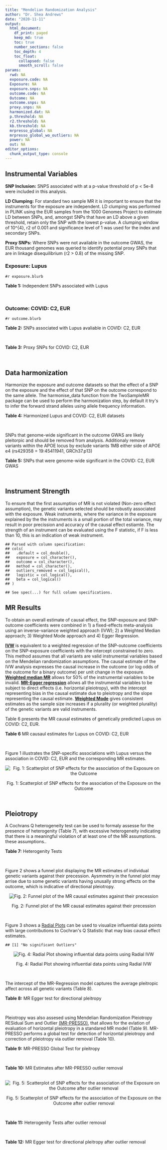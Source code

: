 ```yaml
---
title: "Mendelian Randomization Analysis"
author: "Dr. Shea Andrews"
date: "2020-11-11"
output:
  html_document:
    df_print: paged
    keep_md: true
    toc: true
    number_sections: false
    toc_depth: 4
    toc_float:
      collapsed: false
      smooth_scroll: false
params:
  rwd: NA
  exposure.code: NA
  Exposure: NA
  exposure.snps: NA
  outcome.code: NA
  Outcome: NA
  outcome.snps: NA
  proxy.snps: NA
  harmonized.dat: NA
  p.threshold: NA
  r2.threshold: NA
  kb.threshold: NA
  mrpresso_global: NA
  mrpresso_global_wo_outliers: NA
  power: NA
  out: NA
editor_options:
  chunk_output_type: console
---
```







## Instrumental Variables
**SNP Inclusion:** SNPS associated with at a p-value threshold of p < 5e-8 were included in this analysis.
<br>

**LD Clumping:** For standard two sample MR it is important to ensure that the instruments for the exposure are independent. LD clumping was performed in PLINK using the EUR samples from the 1000 Genomes Project to estimate LD between SNPs, and, amongst SNPs that have an LD above a given threshold, retain only the SNP with the lowest p-value. A clumping window of 10^{4}, r2 of 0.001 and significance level of 1 was used for the index and secondary SNPs.
<br>

**Proxy SNPs:** Where SNPs were not available in the outcome GWAS, the EUR thousand genomes was queried to identify potential proxy SNPs that are in linkage disequilibrium (r2 > 0.8) of the missing SNP.
<br>

### Exposure: Lupus
`#r exposure.blurb`
<br>

**Table 1:** Independent SNPs associated with Lupus
<div data-pagedtable="false">
  <script data-pagedtable-source type="application/json">
{"columns":[{"label":["SNP"],"name":[1],"type":["chr"],"align":["left"]},{"label":["CHROM"],"name":[2],"type":["dbl"],"align":["right"]},{"label":["POS"],"name":[3],"type":["dbl"],"align":["right"]},{"label":["REF"],"name":[4],"type":["chr"],"align":["left"]},{"label":["ALT"],"name":[5],"type":["chr"],"align":["left"]},{"label":["AF"],"name":[6],"type":["dbl"],"align":["right"]},{"label":["BETA"],"name":[7],"type":["dbl"],"align":["right"]},{"label":["SE"],"name":[8],"type":["dbl"],"align":["right"]},{"label":["Z"],"name":[9],"type":["dbl"],"align":["right"]},{"label":["P"],"name":[10],"type":["dbl"],"align":["right"]},{"label":["N"],"name":[11],"type":["dbl"],"align":["right"]},{"label":["TRAIT"],"name":[12],"type":["chr"],"align":["left"]}],"data":[{"1":"rs4661543","2":"1","3":"15229101","4":"T","5":"G","6":"0.89366400","7":"0.2744370","8":"0.04237546","9":"6.476320","10":"9.39891e-11","11":"23210","12":"Lupus"},{"1":"rs6679677","2":"1","3":"114303808","4":"C","5":"A","6":"0.13198000","7":"0.3364722","8":"0.04648538","9":"7.238238","10":"4.54552e-13","11":"23210","12":"Lupus"},{"1":"rs6671847","2":"1","3":"161478810","4":"G","5":"A","6":"0.43811600","7":"0.1988509","8":"0.02896508","9":"6.865193","10":"6.64016e-12","11":"23210","12":"Lupus"},{"1":"rs10912578","2":"1","3":"173251856","4":"A","5":"G","6":"0.69282600","7":"-0.2468600","8":"0.03099180","9":"-7.965340","10":"1.64776e-15","11":"23210","12":"Lupus"},{"1":"rs4916215","2":"1","3":"173314540","4":"C","5":"T","6":"0.77431100","7":"0.2231440","8":"0.03396932","9":"6.568970","10":"5.06636e-11","11":"23210","12":"Lupus"},{"1":"rs17849501","2":"1","3":"183542323","4":"C","5":"T","6":"0.04266520","7":"0.8109302","8":"0.04986423","9":"16.262763","10":"1.81370e-59","11":"23210","12":"Lupus"},{"1":"rs12094036","2":"1","3":"183558174","4":"T","5":"C","6":"0.06648550","7":"-0.3285041","8":"0.05785948","9":"-5.677618","10":"1.36583e-08","11":"23210","12":"Lupus"},{"1":"rs34703115","2":"2","3":"40282854","4":"T","5":"C","6":"0.05253620","7":"-0.6161861","8":"0.10477761","9":"-5.880895","10":"4.08053e-09","11":"23210","12":"Lupus"},{"1":"rs268124","2":"2","3":"65654364","4":"C","5":"T","6":"0.70927300","7":"0.1863300","8":"0.03237026","9":"5.756200","10":"8.60306e-09","11":"23210","12":"Lupus"},{"1":"rs13019891","2":"2","3":"113829869","4":"G","5":"T","6":"0.42580400","7":"-0.5621189","8":"0.02903360","9":"-19.360981","10":"1.64719e-83","11":"23210","12":"Lupus"},{"1":"rs2459611","2":"2","3":"191939187","4":"C","5":"T","6":"0.91986900","7":"0.2613650","8":"0.04524500","9":"5.776660","10":"7.62003e-09","11":"23210","12":"Lupus"},{"1":"rs4274624","2":"2","3":"191958656","4":"C","5":"T","6":"0.79354100","7":"-0.5596160","8":"0.03267912","9":"-17.124600","10":"9.73273e-66","11":"23210","12":"Lupus"},{"1":"rs10048743","2":"2","3":"213890232","4":"G","5":"T","6":"0.86960500","7":"-0.2311120","8":"0.04120563","9":"-5.608740","10":"2.03803e-08","11":"23210","12":"Lupus"},{"1":"rs10200680","2":"2","3":"223961877","4":"C","5":"T","6":"0.12876900","7":"-0.2484614","8":"0.04248350","9":"-5.848421","10":"4.96262e-09","11":"23210","12":"Lupus"},{"1":"rs2573219","2":"2","3":"233288667","4":"A","5":"C","6":"0.11355300","7":"0.5877867","8":"0.04292917","9":"13.692012","10":"1.13327e-42","11":"23210","12":"Lupus"},{"1":"rs9852014","2":"3","3":"129084581","4":"A","5":"G","6":"0.08055150","7":"0.6205765","8":"0.04927268","9":"12.594737","10":"2.25712e-36","11":"23210","12":"Lupus"},{"1":"rs1464446","2":"3","3":"146601295","4":"G","5":"T","6":"0.19522400","7":"-0.3285041","8":"0.04014973","9":"-8.181975","10":"2.79229e-16","11":"23210","12":"Lupus"},{"1":"rs13136219","2":"4","3":"102743687","4":"C","5":"T","6":"0.33503600","7":"-0.1743534","8":"0.02778696","9":"-6.274648","10":"3.50427e-10","11":"23210","12":"Lupus"},{"1":"rs4388254","2":"5","3":"133428601","4":"C","5":"T","6":"0.04080520","7":"0.3784364","8":"0.06039767","9":"6.265745","10":"3.71046e-10","11":"23210","12":"Lupus"},{"1":"rs1078324","2":"5","3":"149202268","4":"C","5":"A","6":"0.06524100","7":"-0.7133499","8":"0.07816647","9":"-9.126034","10":"7.10544e-20","11":"23210","12":"Lupus"},{"1":"rs6889239","2":"5","3":"150457771","4":"T","5":"C","6":"0.25117800","7":"0.2776317","8":"0.03173996","9":"8.747072","10":"2.18960e-18","11":"23210","12":"Lupus"},{"1":"rs2431697","2":"5","3":"159879978","4":"T","5":"C","6":"0.40740100","7":"-0.2231436","8":"0.02929643","9":"-7.616749","10":"2.60144e-14","11":"23210","12":"Lupus"},{"1":"rs12524498","2":"6","3":"31444187","4":"G","5":"T","6":"0.02318840","7":"-0.6733446","8":"0.12079282","9":"-5.574376","10":"2.48419e-08","11":"23210","12":"Lupus"},{"1":"rs389884","2":"6","3":"31940897","4":"A","5":"G","6":"0.10729800","7":"0.9282193","8":"0.04323190","9":"21.470703","10":"2.92560e-102","11":"23210","12":"Lupus"},{"1":"rs79197920","2":"6","3":"32455569","4":"C","5":"T","6":"0.65625000","7":"-0.4510760","8":"0.03341812","9":"-13.497900","10":"1.60819e-41","11":"23210","12":"Lupus"},{"1":"rs113753702","2":"6","3":"32471064","4":"T","5":"C","6":"0.43790100","7":"-0.3856625","8":"0.03422480","9":"-11.268508","10":"1.87724e-29","11":"23210","12":"Lupus"},{"1":"rs77062257","2":"6","3":"32620764","4":"A","5":"T","6":"0.16741300","7":"-0.4620355","8":"0.04802120","9":"-9.621488","10":"6.48854e-22","11":"23210","12":"Lupus"},{"1":"rs2097294","2":"6","3":"32779583","4":"C","5":"T","6":"0.00875099","7":"0.6981347","8":"0.06965172","9":"10.023223","10":"1.20508e-23","11":"23210","12":"Lupus"},{"1":"rs7768653","2":"6","3":"106574794","4":"C","5":"T","6":"0.60770100","7":"-0.2070140","8":"0.02968907","9":"-6.972740","10":"3.10827e-12","11":"23210","12":"Lupus"},{"1":"rs58721818","2":"6","3":"138243739","4":"C","5":"T","6":"0.03142030","7":"0.6575200","8":"0.07559407","9":"8.698037","10":"3.37674e-18","11":"23210","12":"Lupus"},{"1":"rs35000415","2":"7","3":"128585616","4":"C","5":"T","6":"0.14785900","7":"0.5877867","8":"0.04153895","9":"14.150252","10":"1.86090e-45","11":"23210","12":"Lupus"},{"1":"rs2736332","2":"8","3":"11339965","4":"G","5":"C","6":"0.24709300","7":"0.2776317","8":"0.03206938","9":"8.657222","10":"4.83401e-18","11":"23210","12":"Lupus"},{"1":"rs7823055","2":"8","3":"55511676","4":"G","5":"T","6":"0.57587300","7":"-0.3506570","8":"0.02862084","9":"-12.251800","10":"1.64303e-34","11":"23210","12":"Lupus"},{"1":"rs7097397","2":"10","3":"50025396","4":"G","5":"A","6":"0.35511500","7":"-0.1863296","8":"0.02871184","9":"-6.489643","10":"8.60398e-11","11":"23210","12":"Lupus"},{"1":"rs7899626","2":"10","3":"63825561","4":"C","5":"T","6":"0.32037800","7":"0.1823216","8":"0.03325319","9":"5.482830","10":"4.18576e-08","11":"23210","12":"Lupus"},{"1":"rs58688157","2":"11","3":"625085","4":"A","5":"G","6":"0.26210400","7":"-0.2231436","8":"0.03356474","9":"-6.648154","10":"2.96791e-11","11":"23210","12":"Lupus"},{"1":"rs353608","2":"11","3":"35101738","4":"A","5":"G","6":"0.53012700","7":"0.1863300","8":"0.02801977","9":"6.649930","10":"2.93228e-11","11":"23210","12":"Lupus"},{"1":"rs73050535","2":"12","3":"5012503","4":"C","5":"T","6":"0.01180100","7":"-0.7133499","8":"0.12413416","9":"-5.746604","10":"9.10536e-09","11":"23210","12":"Lupus"},{"1":"rs597808","2":"12","3":"111973358","4":"A","5":"G","6":"0.54462300","7":"-0.1625189","8":"0.02947364","9":"-5.514043","10":"3.50683e-08","11":"23210","12":"Lupus"},{"1":"rs1143679","2":"16","3":"31276811","4":"G","5":"A","6":"0.12236000","7":"0.5822156","8":"0.03998663","9":"14.560256","10":"5.02694e-48","11":"23210","12":"Lupus"},{"1":"rs13332649","2":"16","3":"85966683","4":"A","5":"G","6":"0.23690900","7":"-0.3147107","8":"0.03756825","9":"-8.377040","10":"5.42755e-17","11":"23210","12":"Lupus"},{"1":"rs143123127","2":"17","3":"38007190","4":"G","5":"A","6":"0.05919850","7":"0.4700036","8":"0.08403420","9":"5.593004","10":"2.23174e-08","11":"23210","12":"Lupus"},{"1":"rs35251378","2":"19","3":"10459969","4":"G","5":"A","6":"0.28126200","7":"-0.2357223","8":"0.03242656","9":"-7.269422","10":"3.61030e-13","11":"23210","12":"Lupus"},{"1":"rs73068668","2":"19","3":"55763262","4":"G","5":"A","6":"0.05480940","7":"-0.3147107","8":"0.05749035","9":"-5.474149","10":"4.39618e-08","11":"23210","12":"Lupus"},{"1":"rs3747093","2":"22","3":"21984379","4":"G","5":"A","6":"0.19129500","7":"0.2623643","8":"0.03450549","9":"7.603552","10":"2.88112e-14","11":"23210","12":"Lupus"}],"options":{"columns":{"min":{},"max":[10]},"rows":{"min":[10],"max":[10]},"pages":{}}}
  </script>
</div>
<br>

### Outcome: COVID: C2, EUR
`#r outcome.blurb`
<br>

**Table 2:** SNPs associated with Lupus avaliable in COVID: C2, EUR
<div data-pagedtable="false">
  <script data-pagedtable-source type="application/json">
{"columns":[{"label":["SNP"],"name":[1],"type":["chr"],"align":["left"]},{"label":["CHROM"],"name":[2],"type":["dbl"],"align":["right"]},{"label":["POS"],"name":[3],"type":["dbl"],"align":["right"]},{"label":["REF"],"name":[4],"type":["chr"],"align":["left"]},{"label":["ALT"],"name":[5],"type":["chr"],"align":["left"]},{"label":["AF"],"name":[6],"type":["dbl"],"align":["right"]},{"label":["BETA"],"name":[7],"type":["dbl"],"align":["right"]},{"label":["SE"],"name":[8],"type":["dbl"],"align":["right"]},{"label":["Z"],"name":[9],"type":["dbl"],"align":["right"]},{"label":["P"],"name":[10],"type":["dbl"],"align":["right"]},{"label":["N"],"name":[11],"type":["dbl"],"align":["right"]},{"label":["TRAIT"],"name":[12],"type":["chr"],"align":["left"]}],"data":[{"1":"rs4661543","2":"1","3":"15229101","4":"T","5":"G","6":"0.87670","7":"0.0376430","8":"0.021563","9":"1.74572184","10":"0.08086","11":"1247130","12":"covid_vs._population__eur"},{"1":"rs6679677","2":"1","3":"114303808","4":"C","5":"A","6":"0.12660","7":"-0.0221570","8":"0.024112","9":"-0.91892004","10":"0.35810","11":"1298710","12":"covid_vs._population__eur"},{"1":"rs6671847","2":"1","3":"161478810","4":"G","5":"A","6":"0.49180","7":"0.0192530","8":"0.015654","9":"1.22990929","10":"0.21870","11":"1282371","12":"covid_vs._population__eur"},{"1":"rs10912578","2":"1","3":"173251856","4":"A","5":"G","6":"0.67610","7":"-0.0069437","8":"0.017829","9":"-0.38946099","10":"0.69690","11":"1273915","12":"covid_vs._population__eur"},{"1":"rs4916215","2":"1","3":"173314540","4":"C","5":"T","6":"0.74350","7":"-0.0095892","8":"0.016296","9":"-0.58843888","10":"0.55620","11":"1293091","12":"covid_vs._population__eur"},{"1":"rs17849501","2":"1","3":"183542323","4":"C","5":"T","6":"0.05474","7":"0.0069250","8":"0.032907","9":"0.21044155","10":"0.83330","11":"1293091","12":"covid_vs._population__eur"},{"1":"rs12094036","2":"1","3":"183558174","4":"T","5":"C","6":"0.08656","7":"0.0246530","8":"0.026719","9":"0.92267675","10":"0.35620","11":"1293091","12":"covid_vs._population__eur"},{"1":"rs34703115","2":"2","3":"40282854","4":"T","5":"C","6":"0.03726","7":"0.0043616","8":"0.042448","9":"0.10275160","10":"0.91820","11":"1298710","12":"covid_vs._population__eur"},{"1":"rs268124","2":"2","3":"65654364","4":"C","5":"T","6":"0.71120","7":"-0.0171050","8":"0.017484","9":"-0.97832304","10":"0.32790","11":"1288654","12":"covid_vs._population__eur"},{"1":"rs13019891","2":"2","3":"113829869","4":"G","5":"T","6":"0.45130","7":"-0.0041039","8":"0.015338","9":"-0.26756422","10":"0.78900","11":"1288654","12":"covid_vs._population__eur"},{"1":"rs2459611","2":"2","3":"191939187","4":"C","5":"T","6":"0.90620","7":"0.0127200","8":"0.025043","9":"0.50792637","10":"0.61150","11":"1288654","12":"covid_vs._population__eur"},{"1":"rs4274624","2":"2","3":"191958656","4":"C","5":"T","6":"0.77220","7":"0.0172620","8":"0.017262","9":"1.00000000","10":"0.31730","11":"1298710","12":"covid_vs._population__eur"},{"1":"rs10048743","2":"2","3":"213890232","4":"G","5":"T","6":"0.83810","7":"-0.0068922","8":"0.020581","9":"-0.33488169","10":"0.73770","11":"1298707","12":"covid_vs._population__eur"},{"1":"rs10200680","2":"2","3":"223961877","4":"C","5":"T","6":"0.15270","7":"0.0302340","8":"0.020247","9":"1.49325826","10":"0.13540","11":"1298710","12":"covid_vs._population__eur"},{"1":"rs2573219","2":"2","3":"233288667","4":"A","5":"C","6":"0.09810","7":"-0.0432900","8":"0.025052","9":"-1.72800575","10":"0.08398","11":"1298710","12":"covid_vs._population__eur"},{"1":"rs9852014","2":"3","3":"129084581","4":"A","5":"G","6":"0.08255","7":"-0.0127350","8":"0.029115","9":"-0.43740340","10":"0.66180","11":"1288654","12":"covid_vs._population__eur"},{"1":"rs1464446","2":"3","3":"146601295","4":"G","5":"T","6":"0.19780","7":"-0.0171560","8":"0.019771","9":"-0.86773557","10":"0.38550","11":"1288926","12":"covid_vs._population__eur"},{"1":"rs13136219","2":"4","3":"102743687","4":"C","5":"T","6":"0.35770","7":"-0.0018218","8":"0.014790","9":"-0.12317782","10":"0.90200","11":"1298710","12":"covid_vs._population__eur"},{"1":"rs4388254","2":"5","3":"133428601","4":"C","5":"T","6":"0.06235","7":"0.0257670","8":"0.035089","9":"0.73433270","10":"0.46270","11":"1288654","12":"covid_vs._population__eur"},{"1":"rs1078324","2":"5","3":"149202268","4":"C","5":"A","6":"0.06249","7":"0.0312800","8":"0.030140","9":"1.03782349","10":"0.29940","11":"1298046","12":"covid_vs._population__eur"},{"1":"rs6889239","2":"5","3":"150457771","4":"T","5":"C","6":"0.25260","7":"-0.0122720","8":"0.017447","9":"-0.70338740","10":"0.48180","11":"1288654","12":"covid_vs._population__eur"},{"1":"rs2431697","2":"5","3":"159879978","4":"T","5":"C","6":"0.41540","7":"-0.0288640","8":"0.014386","9":"-2.00639511","10":"0.04481","11":"1298710","12":"covid_vs._population__eur"},{"1":"rs12524498","2":"6","3":"31444187","4":"G","5":"T","6":"0.03170","7":"0.0262950","8":"0.051942","9":"0.50623773","10":"0.61270","11":"1268660","12":"covid_vs._population__eur"},{"1":"rs389884","2":"6","3":"31940897","4":"A","5":"G","6":"0.11520","7":"-0.0212980","8":"0.024908","9":"-0.85506665","10":"0.39250","11":"1272775","12":"covid_vs._population__eur"},{"1":"rs77062257","2":"6","3":"32620764","4":"A","5":"T","6":"0.17640","7":"-0.0573470","8":"0.026454","9":"-2.16780071","10":"0.03017","11":"908707","12":"covid_vs._population__eur"},{"1":"rs7768653","2":"6","3":"106574794","4":"C","5":"T","6":"0.57800","7":"0.0062412","8":"0.014715","9":"0.42413863","10":"0.67150","11":"1298046","12":"covid_vs._population__eur"},{"1":"rs58721818","2":"6","3":"138243739","4":"C","5":"T","6":"0.03538","7":"-0.0240590","8":"0.043491","9":"-0.55319491","10":"0.58010","11":"1299009","12":"covid_vs._population__eur"},{"1":"rs35000415","2":"7","3":"128585616","4":"C","5":"T","6":"0.13400","7":"0.0091089","8":"0.022294","9":"0.40858078","10":"0.68280","11":"1299010","12":"covid_vs._population__eur"},{"1":"rs2736332","2":"8","3":"11339965","4":"G","5":"C","6":"0.25970","7":"0.0067133","8":"0.016241","9":"0.41335509","10":"0.67940","11":"1299010","12":"covid_vs._population__eur"},{"1":"rs7823055","2":"8","3":"55511676","4":"G","5":"T","6":"0.56660","7":"0.0145680","8":"0.016879","9":"0.86308431","10":"0.38810","11":"1279534","12":"covid_vs._population__eur"},{"1":"rs7097397","2":"10","3":"50025396","4":"G","5":"A","6":"0.36630","7":"0.0144640","8":"0.014718","9":"0.98274222","10":"0.32570","11":"1298710","12":"covid_vs._population__eur"},{"1":"rs7899626","2":"10","3":"63825561","4":"C","5":"T","6":"0.32980","7":"0.0014508","8":"0.016451","9":"0.08818917","10":"0.92970","11":"1288654","12":"covid_vs._population__eur"},{"1":"rs58688157","2":"11","3":"625085","4":"A","5":"G","6":"0.25400","7":"0.0243820","8":"0.017182","9":"1.41904318","10":"0.15590","11":"1288654","12":"covid_vs._population__eur"},{"1":"rs353608","2":"11","3":"35101738","4":"A","5":"G","6":"0.51540","7":"0.0067444","8":"0.015271","9":"0.44164757","10":"0.65870","11":"1287990","12":"covid_vs._population__eur"},{"1":"rs73050535","2":"12","3":"5012503","4":"C","5":"T","6":"0.02315","7":"0.0573350","8":"0.051142","9":"1.12109421","10":"0.26230","11":"1292727","12":"covid_vs._population__eur"},{"1":"rs597808","2":"12","3":"111973358","4":"A","5":"G","6":"0.55480","7":"0.0260480","8":"0.015520","9":"1.67835052","10":"0.09328","11":"1282593","12":"covid_vs._population__eur"},{"1":"rs1143679","2":"16","3":"31276811","4":"G","5":"A","6":"0.11630","7":"-0.0442740","8":"0.024184","9":"-1.83071452","10":"0.06714","11":"1282893","12":"covid_vs._population__eur"},{"1":"rs13332649","2":"16","3":"85966683","4":"A","5":"G","6":"0.25920","7":"0.0244750","8":"0.017267","9":"1.41744368","10":"0.15640","11":"1298710","12":"covid_vs._population__eur"},{"1":"rs35251378","2":"19","3":"10459969","4":"G","5":"A","6":"0.27800","7":"0.0312910","8":"0.016918","9":"1.84956851","10":"0.06438","11":"1288654","12":"covid_vs._population__eur"},{"1":"rs73068668","2":"19","3":"55763262","4":"G","5":"A","6":"0.07804","7":"-0.0684500","8":"0.029773","9":"-2.29906291","10":"0.02150","11":"1288654","12":"covid_vs._population__eur"},{"1":"rs3747093","2":"22","3":"21984379","4":"G","5":"A","6":"0.22630","7":"0.0166040","8":"0.018910","9":"0.87805394","10":"0.37990","11":"1288654","12":"covid_vs._population__eur"},{"1":"rs79197920","2":"NA","3":"NA","4":"NA","5":"NA","6":"NA","7":"NA","8":"NA","9":"NA","10":"NA","11":"NA","12":"NA"},{"1":"rs113753702","2":"NA","3":"NA","4":"NA","5":"NA","6":"NA","7":"NA","8":"NA","9":"NA","10":"NA","11":"NA","12":"NA"},{"1":"rs2097294","2":"NA","3":"NA","4":"NA","5":"NA","6":"NA","7":"NA","8":"NA","9":"NA","10":"NA","11":"NA","12":"NA"},{"1":"rs143123127","2":"NA","3":"NA","4":"NA","5":"NA","6":"NA","7":"NA","8":"NA","9":"NA","10":"NA","11":"NA","12":"NA"}],"options":{"columns":{"min":{},"max":[10]},"rows":{"min":[10],"max":[10]},"pages":{}}}
  </script>
</div>
<br>

**Table 3:** Proxy SNPs for COVID: C2, EUR
<div data-pagedtable="false">
  <script data-pagedtable-source type="application/json">
{"columns":[{"label":["target_snp"],"name":[1],"type":["chr"],"align":["left"]},{"label":["proxy_snp"],"name":[2],"type":["chr"],"align":["left"]},{"label":["ld.r2"],"name":[3],"type":["dbl"],"align":["right"]},{"label":["Dprime"],"name":[4],"type":["dbl"],"align":["right"]},{"label":["PHASE"],"name":[5],"type":["chr"],"align":["left"]},{"label":["X12"],"name":[6],"type":["lgl"],"align":["right"]},{"label":["CHROM"],"name":[7],"type":["dbl"],"align":["right"]},{"label":["POS"],"name":[8],"type":["dbl"],"align":["right"]},{"label":["REF.proxy"],"name":[9],"type":["chr"],"align":["left"]},{"label":["ALT.proxy"],"name":[10],"type":["lgl"],"align":["right"]},{"label":["AF"],"name":[11],"type":["dbl"],"align":["right"]},{"label":["BETA"],"name":[12],"type":["dbl"],"align":["right"]},{"label":["SE"],"name":[13],"type":["dbl"],"align":["right"]},{"label":["Z"],"name":[14],"type":["dbl"],"align":["right"]},{"label":["P"],"name":[15],"type":["dbl"],"align":["right"]},{"label":["N"],"name":[16],"type":["dbl"],"align":["right"]},{"label":["TRAIT"],"name":[17],"type":["chr"],"align":["left"]},{"label":["ref"],"name":[18],"type":["chr"],"align":["left"]},{"label":["ref.proxy"],"name":[19],"type":["lgl"],"align":["right"]},{"label":["alt"],"name":[20],"type":["chr"],"align":["left"]},{"label":["alt.proxy"],"name":[21],"type":["chr"],"align":["left"]},{"label":["ALT"],"name":[22],"type":["chr"],"align":["left"]},{"label":["REF"],"name":[23],"type":["chr"],"align":["left"]},{"label":["proxy.outcome"],"name":[24],"type":["lgl"],"align":["right"]}],"data":[{"1":"rs143123127","2":"rs112876941","3":"1","4":"1","5":"AT/GA","6":"NA","7":"17","8":"37922804","9":"A","10":"TRUE","11":"0.04931","12":"0.011545","13":"0.038452","14":"0.3002445","15":"0.764","16":"1298710","17":"covid_vs._population__eur","18":"A","19":"TRUE","20":"G","21":"A","22":"A","23":"G","24":"TRUE"},{"1":"rs79197920","2":"NA","3":"NA","4":"NA","5":"NA","6":"NA","7":"NA","8":"NA","9":"NA","10":"NA","11":"NA","12":"NA","13":"NA","14":"NA","15":"NA","16":"NA","17":"NA","18":"NA","19":"NA","20":"NA","21":"NA","22":"NA","23":"NA","24":"NA"},{"1":"rs113753702","2":"NA","3":"NA","4":"NA","5":"NA","6":"NA","7":"NA","8":"NA","9":"NA","10":"NA","11":"NA","12":"NA","13":"NA","14":"NA","15":"NA","16":"NA","17":"NA","18":"NA","19":"NA","20":"NA","21":"NA","22":"NA","23":"NA","24":"NA"},{"1":"rs2097294","2":"NA","3":"NA","4":"NA","5":"NA","6":"NA","7":"NA","8":"NA","9":"NA","10":"NA","11":"NA","12":"NA","13":"NA","14":"NA","15":"NA","16":"NA","17":"NA","18":"NA","19":"NA","20":"NA","21":"NA","22":"NA","23":"NA","24":"NA"}],"options":{"columns":{"min":{},"max":[10]},"rows":{"min":[10],"max":[10]},"pages":{}}}
  </script>
</div>
<br>

## Data harmonization
Harmonize the exposure and outcome datasets so that the effect of a SNP on the exposure and the effect of that SNP on the outcome correspond to the same allele. The harmonise_data function from the TwoSampleMR package can be used to perform the harmonization step, by default it try's to infer the forward strand alleles using allele frequency information.
<br>

**Table 4:** Harmonized Lupus and COVID: C2, EUR datasets
<div data-pagedtable="false">
  <script data-pagedtable-source type="application/json">
{"columns":[{"label":["SNP"],"name":[1],"type":["chr"],"align":["left"]},{"label":["effect_allele.exposure"],"name":[2],"type":["chr"],"align":["left"]},{"label":["other_allele.exposure"],"name":[3],"type":["chr"],"align":["left"]},{"label":["effect_allele.outcome"],"name":[4],"type":["chr"],"align":["left"]},{"label":["other_allele.outcome"],"name":[5],"type":["chr"],"align":["left"]},{"label":["beta.exposure"],"name":[6],"type":["dbl"],"align":["right"]},{"label":["beta.outcome"],"name":[7],"type":["dbl"],"align":["right"]},{"label":["eaf.exposure"],"name":[8],"type":["dbl"],"align":["right"]},{"label":["eaf.outcome"],"name":[9],"type":["dbl"],"align":["right"]},{"label":["remove"],"name":[10],"type":["lgl"],"align":["right"]},{"label":["palindromic"],"name":[11],"type":["lgl"],"align":["right"]},{"label":["ambiguous"],"name":[12],"type":["lgl"],"align":["right"]},{"label":["id.outcome"],"name":[13],"type":["chr"],"align":["left"]},{"label":["chr.outcome"],"name":[14],"type":["dbl"],"align":["right"]},{"label":["pos.outcome"],"name":[15],"type":["dbl"],"align":["right"]},{"label":["se.outcome"],"name":[16],"type":["dbl"],"align":["right"]},{"label":["z.outcome"],"name":[17],"type":["dbl"],"align":["right"]},{"label":["pval.outcome"],"name":[18],"type":["dbl"],"align":["right"]},{"label":["samplesize.outcome"],"name":[19],"type":["dbl"],"align":["right"]},{"label":["outcome"],"name":[20],"type":["chr"],"align":["left"]},{"label":["mr_keep.outcome"],"name":[21],"type":["lgl"],"align":["right"]},{"label":["pval_origin.outcome"],"name":[22],"type":["chr"],"align":["left"]},{"label":["chr.exposure"],"name":[23],"type":["dbl"],"align":["right"]},{"label":["pos.exposure"],"name":[24],"type":["dbl"],"align":["right"]},{"label":["se.exposure"],"name":[25],"type":["dbl"],"align":["right"]},{"label":["z.exposure"],"name":[26],"type":["dbl"],"align":["right"]},{"label":["pval.exposure"],"name":[27],"type":["dbl"],"align":["right"]},{"label":["samplesize.exposure"],"name":[28],"type":["dbl"],"align":["right"]},{"label":["exposure"],"name":[29],"type":["chr"],"align":["left"]},{"label":["mr_keep.exposure"],"name":[30],"type":["lgl"],"align":["right"]},{"label":["pval_origin.exposure"],"name":[31],"type":["chr"],"align":["left"]},{"label":["id.exposure"],"name":[32],"type":["chr"],"align":["left"]},{"label":["action"],"name":[33],"type":["dbl"],"align":["right"]},{"label":["mr_keep"],"name":[34],"type":["lgl"],"align":["right"]},{"label":["pt"],"name":[35],"type":["dbl"],"align":["right"]},{"label":["pleitropy_keep"],"name":[36],"type":["lgl"],"align":["right"]},{"label":["mrpresso_RSSobs"],"name":[37],"type":["lgl"],"align":["right"]},{"label":["mrpresso_pval"],"name":[38],"type":["lgl"],"align":["right"]},{"label":["mrpresso_keep"],"name":[39],"type":["lgl"],"align":["right"]}],"data":[{"1":"rs10048743","2":"T","3":"G","4":"T","5":"G","6":"-0.2311120","7":"-0.0068922","8":"0.8696050","9":"0.83810","10":"FALSE","11":"FALSE","12":"FALSE","13":"tGwD5S","14":"2","15":"213890232","16":"0.020581","17":"-0.33488169","18":"0.73770","19":"1298707","20":"covidhgi2020anaC2v4eur","21":"TRUE","22":"reported","23":"2","24":"213890232","25":"0.04120563","26":"-5.608740","27":"2.03803e-08","28":"23210","29":"Betham2015lupus","30":"TRUE","31":"reported","32":"CZbMte","33":"2","34":"TRUE","35":"5e-08","36":"TRUE","37":"NA","38":"NA","39":"TRUE"},{"1":"rs10200680","2":"T","3":"C","4":"T","5":"C","6":"-0.2484614","7":"0.0302340","8":"0.1287690","9":"0.15270","10":"FALSE","11":"FALSE","12":"FALSE","13":"tGwD5S","14":"2","15":"223961877","16":"0.020247","17":"1.49325826","18":"0.13540","19":"1298710","20":"covidhgi2020anaC2v4eur","21":"TRUE","22":"reported","23":"2","24":"223961877","25":"0.04248350","26":"-5.848421","27":"4.96262e-09","28":"23210","29":"Betham2015lupus","30":"TRUE","31":"reported","32":"CZbMte","33":"2","34":"TRUE","35":"5e-08","36":"TRUE","37":"NA","38":"NA","39":"TRUE"},{"1":"rs1078324","2":"A","3":"C","4":"A","5":"C","6":"-0.7133499","7":"0.0312800","8":"0.0652410","9":"0.06249","10":"FALSE","11":"FALSE","12":"FALSE","13":"tGwD5S","14":"5","15":"149202268","16":"0.030140","17":"1.03782349","18":"0.29940","19":"1298046","20":"covidhgi2020anaC2v4eur","21":"TRUE","22":"reported","23":"5","24":"149202268","25":"0.07816647","26":"-9.126034","27":"7.10544e-20","28":"23210","29":"Betham2015lupus","30":"TRUE","31":"reported","32":"CZbMte","33":"2","34":"TRUE","35":"5e-08","36":"TRUE","37":"NA","38":"NA","39":"TRUE"},{"1":"rs10912578","2":"G","3":"A","4":"G","5":"A","6":"-0.2468600","7":"-0.0069437","8":"0.6928260","9":"0.67610","10":"FALSE","11":"FALSE","12":"FALSE","13":"tGwD5S","14":"1","15":"173251856","16":"0.017829","17":"-0.38946099","18":"0.69690","19":"1273915","20":"covidhgi2020anaC2v4eur","21":"TRUE","22":"reported","23":"1","24":"173251856","25":"0.03099180","26":"-7.965340","27":"1.64776e-15","28":"23210","29":"Betham2015lupus","30":"TRUE","31":"reported","32":"CZbMte","33":"2","34":"TRUE","35":"5e-08","36":"TRUE","37":"NA","38":"NA","39":"TRUE"},{"1":"rs1143679","2":"A","3":"G","4":"A","5":"G","6":"0.5822156","7":"-0.0442740","8":"0.1223600","9":"0.11630","10":"FALSE","11":"FALSE","12":"FALSE","13":"tGwD5S","14":"16","15":"31276811","16":"0.024184","17":"-1.83071452","18":"0.06714","19":"1282893","20":"covidhgi2020anaC2v4eur","21":"TRUE","22":"reported","23":"16","24":"31276811","25":"0.03998663","26":"14.560256","27":"5.02694e-48","28":"23210","29":"Betham2015lupus","30":"TRUE","31":"reported","32":"CZbMte","33":"2","34":"TRUE","35":"5e-08","36":"TRUE","37":"NA","38":"NA","39":"TRUE"},{"1":"rs12094036","2":"C","3":"T","4":"C","5":"T","6":"-0.3285041","7":"0.0246530","8":"0.0664855","9":"0.08656","10":"FALSE","11":"FALSE","12":"FALSE","13":"tGwD5S","14":"1","15":"183558174","16":"0.026719","17":"0.92267675","18":"0.35620","19":"1293091","20":"covidhgi2020anaC2v4eur","21":"TRUE","22":"reported","23":"1","24":"183558174","25":"0.05785948","26":"-5.677618","27":"1.36583e-08","28":"23210","29":"Betham2015lupus","30":"TRUE","31":"reported","32":"CZbMte","33":"2","34":"TRUE","35":"5e-08","36":"TRUE","37":"NA","38":"NA","39":"TRUE"},{"1":"rs12524498","2":"T","3":"G","4":"T","5":"G","6":"-0.6733446","7":"0.0262950","8":"0.0231884","9":"0.03170","10":"FALSE","11":"FALSE","12":"FALSE","13":"tGwD5S","14":"6","15":"31444187","16":"0.051942","17":"0.50623773","18":"0.61270","19":"1268660","20":"covidhgi2020anaC2v4eur","21":"TRUE","22":"reported","23":"6","24":"31444187","25":"0.12079282","26":"-5.574376","27":"2.48419e-08","28":"23210","29":"Betham2015lupus","30":"TRUE","31":"reported","32":"CZbMte","33":"2","34":"TRUE","35":"5e-08","36":"TRUE","37":"NA","38":"NA","39":"TRUE"},{"1":"rs13019891","2":"T","3":"G","4":"T","5":"G","6":"-0.5621189","7":"-0.0041039","8":"0.4258040","9":"0.45130","10":"FALSE","11":"FALSE","12":"FALSE","13":"tGwD5S","14":"2","15":"113829869","16":"0.015338","17":"-0.26756422","18":"0.78900","19":"1288654","20":"covidhgi2020anaC2v4eur","21":"TRUE","22":"reported","23":"2","24":"113829869","25":"0.02903360","26":"-19.360981","27":"1.64719e-83","28":"23210","29":"Betham2015lupus","30":"TRUE","31":"reported","32":"CZbMte","33":"2","34":"TRUE","35":"5e-08","36":"TRUE","37":"NA","38":"NA","39":"TRUE"},{"1":"rs13136219","2":"T","3":"C","4":"T","5":"C","6":"-0.1743534","7":"-0.0018218","8":"0.3350360","9":"0.35770","10":"FALSE","11":"FALSE","12":"FALSE","13":"tGwD5S","14":"4","15":"102743687","16":"0.014790","17":"-0.12317782","18":"0.90200","19":"1298710","20":"covidhgi2020anaC2v4eur","21":"TRUE","22":"reported","23":"4","24":"102743687","25":"0.02778696","26":"-6.274648","27":"3.50427e-10","28":"23210","29":"Betham2015lupus","30":"TRUE","31":"reported","32":"CZbMte","33":"2","34":"TRUE","35":"5e-08","36":"TRUE","37":"NA","38":"NA","39":"TRUE"},{"1":"rs13332649","2":"G","3":"A","4":"G","5":"A","6":"-0.3147107","7":"0.0244750","8":"0.2369090","9":"0.25920","10":"FALSE","11":"FALSE","12":"FALSE","13":"tGwD5S","14":"16","15":"85966683","16":"0.017267","17":"1.41744368","18":"0.15640","19":"1298710","20":"covidhgi2020anaC2v4eur","21":"TRUE","22":"reported","23":"16","24":"85966683","25":"0.03756825","26":"-8.377040","27":"5.42755e-17","28":"23210","29":"Betham2015lupus","30":"TRUE","31":"reported","32":"CZbMte","33":"2","34":"TRUE","35":"5e-08","36":"TRUE","37":"NA","38":"NA","39":"TRUE"},{"1":"rs143123127","2":"A","3":"G","4":"A","5":"G","6":"0.4700036","7":"0.0115450","8":"0.0591985","9":"0.04931","10":"FALSE","11":"FALSE","12":"FALSE","13":"tGwD5S","14":"17","15":"37922804","16":"0.038452","17":"0.30024446","18":"0.76400","19":"1298710","20":"covidhgi2020anaC2v4eur","21":"TRUE","22":"reported","23":"17","24":"38007190","25":"0.08403420","26":"5.593004","27":"2.23174e-08","28":"23210","29":"Betham2015lupus","30":"TRUE","31":"reported","32":"CZbMte","33":"2","34":"TRUE","35":"5e-08","36":"TRUE","37":"NA","38":"NA","39":"TRUE"},{"1":"rs1464446","2":"T","3":"G","4":"T","5":"G","6":"-0.3285041","7":"-0.0171560","8":"0.1952240","9":"0.19780","10":"FALSE","11":"FALSE","12":"FALSE","13":"tGwD5S","14":"3","15":"146601295","16":"0.019771","17":"-0.86773557","18":"0.38550","19":"1288926","20":"covidhgi2020anaC2v4eur","21":"TRUE","22":"reported","23":"3","24":"146601295","25":"0.04014973","26":"-8.181975","27":"2.79229e-16","28":"23210","29":"Betham2015lupus","30":"TRUE","31":"reported","32":"CZbMte","33":"2","34":"TRUE","35":"5e-08","36":"TRUE","37":"NA","38":"NA","39":"TRUE"},{"1":"rs17849501","2":"T","3":"C","4":"T","5":"C","6":"0.8109302","7":"0.0069250","8":"0.0426652","9":"0.05474","10":"FALSE","11":"FALSE","12":"FALSE","13":"tGwD5S","14":"1","15":"183542323","16":"0.032907","17":"0.21044155","18":"0.83330","19":"1293091","20":"covidhgi2020anaC2v4eur","21":"TRUE","22":"reported","23":"1","24":"183542323","25":"0.04986423","26":"16.262763","27":"1.81370e-59","28":"23210","29":"Betham2015lupus","30":"TRUE","31":"reported","32":"CZbMte","33":"2","34":"TRUE","35":"5e-08","36":"TRUE","37":"NA","38":"NA","39":"TRUE"},{"1":"rs2431697","2":"C","3":"T","4":"C","5":"T","6":"-0.2231436","7":"-0.0288640","8":"0.4074010","9":"0.41540","10":"FALSE","11":"FALSE","12":"FALSE","13":"tGwD5S","14":"5","15":"159879978","16":"0.014386","17":"-2.00639511","18":"0.04481","19":"1298710","20":"covidhgi2020anaC2v4eur","21":"TRUE","22":"reported","23":"5","24":"159879978","25":"0.02929643","26":"-7.616749","27":"2.60144e-14","28":"23210","29":"Betham2015lupus","30":"TRUE","31":"reported","32":"CZbMte","33":"2","34":"TRUE","35":"5e-08","36":"TRUE","37":"NA","38":"NA","39":"TRUE"},{"1":"rs2459611","2":"T","3":"C","4":"T","5":"C","6":"0.2613650","7":"0.0127200","8":"0.9198690","9":"0.90620","10":"FALSE","11":"FALSE","12":"FALSE","13":"tGwD5S","14":"2","15":"191939187","16":"0.025043","17":"0.50792637","18":"0.61150","19":"1288654","20":"covidhgi2020anaC2v4eur","21":"TRUE","22":"reported","23":"2","24":"191939187","25":"0.04524500","26":"5.776660","27":"7.62003e-09","28":"23210","29":"Betham2015lupus","30":"TRUE","31":"reported","32":"CZbMte","33":"2","34":"TRUE","35":"5e-08","36":"TRUE","37":"NA","38":"NA","39":"TRUE"},{"1":"rs2573219","2":"C","3":"A","4":"C","5":"A","6":"0.5877867","7":"-0.0432900","8":"0.1135530","9":"0.09810","10":"FALSE","11":"FALSE","12":"FALSE","13":"tGwD5S","14":"2","15":"233288667","16":"0.025052","17":"-1.72800575","18":"0.08398","19":"1298710","20":"covidhgi2020anaC2v4eur","21":"TRUE","22":"reported","23":"2","24":"233288667","25":"0.04292917","26":"13.692012","27":"1.13327e-42","28":"23210","29":"Betham2015lupus","30":"TRUE","31":"reported","32":"CZbMte","33":"2","34":"TRUE","35":"5e-08","36":"TRUE","37":"NA","38":"NA","39":"TRUE"},{"1":"rs268124","2":"T","3":"C","4":"T","5":"C","6":"0.1863300","7":"-0.0171050","8":"0.7092730","9":"0.71120","10":"FALSE","11":"FALSE","12":"FALSE","13":"tGwD5S","14":"2","15":"65654364","16":"0.017484","17":"-0.97832304","18":"0.32790","19":"1288654","20":"covidhgi2020anaC2v4eur","21":"TRUE","22":"reported","23":"2","24":"65654364","25":"0.03237026","26":"5.756200","27":"8.60306e-09","28":"23210","29":"Betham2015lupus","30":"TRUE","31":"reported","32":"CZbMte","33":"2","34":"TRUE","35":"5e-08","36":"TRUE","37":"NA","38":"NA","39":"TRUE"},{"1":"rs2736332","2":"C","3":"G","4":"C","5":"G","6":"0.2776317","7":"0.0067133","8":"0.2470930","9":"0.25970","10":"FALSE","11":"TRUE","12":"FALSE","13":"tGwD5S","14":"8","15":"11339965","16":"0.016241","17":"0.41335509","18":"0.67940","19":"1299010","20":"covidhgi2020anaC2v4eur","21":"TRUE","22":"reported","23":"8","24":"11339965","25":"0.03206938","26":"8.657222","27":"4.83401e-18","28":"23210","29":"Betham2015lupus","30":"TRUE","31":"reported","32":"CZbMte","33":"2","34":"TRUE","35":"5e-08","36":"TRUE","37":"NA","38":"NA","39":"TRUE"},{"1":"rs34703115","2":"C","3":"T","4":"C","5":"T","6":"-0.6161861","7":"0.0043616","8":"0.0525362","9":"0.03726","10":"FALSE","11":"FALSE","12":"FALSE","13":"tGwD5S","14":"2","15":"40282854","16":"0.042448","17":"0.10275160","18":"0.91820","19":"1298710","20":"covidhgi2020anaC2v4eur","21":"TRUE","22":"reported","23":"2","24":"40282854","25":"0.10477761","26":"-5.880895","27":"4.08053e-09","28":"23210","29":"Betham2015lupus","30":"TRUE","31":"reported","32":"CZbMte","33":"2","34":"TRUE","35":"5e-08","36":"TRUE","37":"NA","38":"NA","39":"TRUE"},{"1":"rs35000415","2":"T","3":"C","4":"T","5":"C","6":"0.5877867","7":"0.0091089","8":"0.1478590","9":"0.13400","10":"FALSE","11":"FALSE","12":"FALSE","13":"tGwD5S","14":"7","15":"128585616","16":"0.022294","17":"0.40858078","18":"0.68280","19":"1299010","20":"covidhgi2020anaC2v4eur","21":"TRUE","22":"reported","23":"7","24":"128585616","25":"0.04153895","26":"14.150252","27":"1.86090e-45","28":"23210","29":"Betham2015lupus","30":"TRUE","31":"reported","32":"CZbMte","33":"2","34":"TRUE","35":"5e-08","36":"TRUE","37":"NA","38":"NA","39":"TRUE"},{"1":"rs35251378","2":"A","3":"G","4":"A","5":"G","6":"-0.2357223","7":"0.0312910","8":"0.2812620","9":"0.27800","10":"FALSE","11":"FALSE","12":"FALSE","13":"tGwD5S","14":"19","15":"10459969","16":"0.016918","17":"1.84956851","18":"0.06438","19":"1288654","20":"covidhgi2020anaC2v4eur","21":"TRUE","22":"reported","23":"19","24":"10459969","25":"0.03242656","26":"-7.269422","27":"3.61030e-13","28":"23210","29":"Betham2015lupus","30":"TRUE","31":"reported","32":"CZbMte","33":"2","34":"TRUE","35":"5e-08","36":"TRUE","37":"NA","38":"NA","39":"TRUE"},{"1":"rs353608","2":"G","3":"A","4":"G","5":"A","6":"0.1863300","7":"0.0067444","8":"0.5301270","9":"0.51540","10":"FALSE","11":"FALSE","12":"FALSE","13":"tGwD5S","14":"11","15":"35101738","16":"0.015271","17":"0.44164757","18":"0.65870","19":"1287990","20":"covidhgi2020anaC2v4eur","21":"TRUE","22":"reported","23":"11","24":"35101738","25":"0.02801977","26":"6.649930","27":"2.93228e-11","28":"23210","29":"Betham2015lupus","30":"TRUE","31":"reported","32":"CZbMte","33":"2","34":"TRUE","35":"5e-08","36":"TRUE","37":"NA","38":"NA","39":"TRUE"},{"1":"rs3747093","2":"A","3":"G","4":"A","5":"G","6":"0.2623643","7":"0.0166040","8":"0.1912950","9":"0.22630","10":"FALSE","11":"FALSE","12":"FALSE","13":"tGwD5S","14":"22","15":"21984379","16":"0.018910","17":"0.87805394","18":"0.37990","19":"1288654","20":"covidhgi2020anaC2v4eur","21":"TRUE","22":"reported","23":"22","24":"21984379","25":"0.03450549","26":"7.603552","27":"2.88112e-14","28":"23210","29":"Betham2015lupus","30":"TRUE","31":"reported","32":"CZbMte","33":"2","34":"TRUE","35":"5e-08","36":"TRUE","37":"NA","38":"NA","39":"TRUE"},{"1":"rs389884","2":"G","3":"A","4":"G","5":"A","6":"0.9282193","7":"-0.0212980","8":"0.1072980","9":"0.11520","10":"FALSE","11":"FALSE","12":"FALSE","13":"tGwD5S","14":"6","15":"31940897","16":"0.024908","17":"-0.85506665","18":"0.39250","19":"1272775","20":"covidhgi2020anaC2v4eur","21":"TRUE","22":"reported","23":"6","24":"31940897","25":"0.04323190","26":"21.470703","27":"2.92560e-102","28":"23210","29":"Betham2015lupus","30":"TRUE","31":"reported","32":"CZbMte","33":"2","34":"TRUE","35":"5e-08","36":"TRUE","37":"NA","38":"NA","39":"TRUE"},{"1":"rs4274624","2":"T","3":"C","4":"T","5":"C","6":"-0.5596160","7":"0.0172620","8":"0.7935410","9":"0.77220","10":"FALSE","11":"FALSE","12":"FALSE","13":"tGwD5S","14":"2","15":"191958656","16":"0.017262","17":"1.00000000","18":"0.31730","19":"1298710","20":"covidhgi2020anaC2v4eur","21":"TRUE","22":"reported","23":"2","24":"191958656","25":"0.03267912","26":"-17.124600","27":"9.73273e-66","28":"23210","29":"Betham2015lupus","30":"TRUE","31":"reported","32":"CZbMte","33":"2","34":"TRUE","35":"5e-08","36":"TRUE","37":"NA","38":"NA","39":"TRUE"},{"1":"rs4388254","2":"T","3":"C","4":"T","5":"C","6":"0.3784364","7":"0.0257670","8":"0.0408052","9":"0.06235","10":"FALSE","11":"FALSE","12":"FALSE","13":"tGwD5S","14":"5","15":"133428601","16":"0.035089","17":"0.73433270","18":"0.46270","19":"1288654","20":"covidhgi2020anaC2v4eur","21":"TRUE","22":"reported","23":"5","24":"133428601","25":"0.06039767","26":"6.265745","27":"3.71046e-10","28":"23210","29":"Betham2015lupus","30":"TRUE","31":"reported","32":"CZbMte","33":"2","34":"TRUE","35":"5e-08","36":"TRUE","37":"NA","38":"NA","39":"TRUE"},{"1":"rs4661543","2":"G","3":"T","4":"G","5":"T","6":"0.2744370","7":"0.0376430","8":"0.8936640","9":"0.87670","10":"FALSE","11":"FALSE","12":"FALSE","13":"tGwD5S","14":"1","15":"15229101","16":"0.021563","17":"1.74572184","18":"0.08086","19":"1247130","20":"covidhgi2020anaC2v4eur","21":"TRUE","22":"reported","23":"1","24":"15229101","25":"0.04237546","26":"6.476320","27":"9.39891e-11","28":"23210","29":"Betham2015lupus","30":"TRUE","31":"reported","32":"CZbMte","33":"2","34":"TRUE","35":"5e-08","36":"TRUE","37":"NA","38":"NA","39":"TRUE"},{"1":"rs4916215","2":"T","3":"C","4":"T","5":"C","6":"0.2231440","7":"-0.0095892","8":"0.7743110","9":"0.74350","10":"FALSE","11":"FALSE","12":"FALSE","13":"tGwD5S","14":"1","15":"173314540","16":"0.016296","17":"-0.58843888","18":"0.55620","19":"1293091","20":"covidhgi2020anaC2v4eur","21":"TRUE","22":"reported","23":"1","24":"173314540","25":"0.03396932","26":"6.568970","27":"5.06636e-11","28":"23210","29":"Betham2015lupus","30":"TRUE","31":"reported","32":"CZbMte","33":"2","34":"TRUE","35":"5e-08","36":"TRUE","37":"NA","38":"NA","39":"TRUE"},{"1":"rs58688157","2":"G","3":"A","4":"G","5":"A","6":"-0.2231436","7":"0.0243820","8":"0.2621040","9":"0.25400","10":"FALSE","11":"FALSE","12":"FALSE","13":"tGwD5S","14":"11","15":"625085","16":"0.017182","17":"1.41904318","18":"0.15590","19":"1288654","20":"covidhgi2020anaC2v4eur","21":"TRUE","22":"reported","23":"11","24":"625085","25":"0.03356474","26":"-6.648154","27":"2.96791e-11","28":"23210","29":"Betham2015lupus","30":"TRUE","31":"reported","32":"CZbMte","33":"2","34":"TRUE","35":"5e-08","36":"TRUE","37":"NA","38":"NA","39":"TRUE"},{"1":"rs58721818","2":"T","3":"C","4":"T","5":"C","6":"0.6575200","7":"-0.0240590","8":"0.0314203","9":"0.03538","10":"FALSE","11":"FALSE","12":"FALSE","13":"tGwD5S","14":"6","15":"138243739","16":"0.043491","17":"-0.55319491","18":"0.58010","19":"1299009","20":"covidhgi2020anaC2v4eur","21":"TRUE","22":"reported","23":"6","24":"138243739","25":"0.07559407","26":"8.698037","27":"3.37674e-18","28":"23210","29":"Betham2015lupus","30":"TRUE","31":"reported","32":"CZbMte","33":"2","34":"TRUE","35":"5e-08","36":"TRUE","37":"NA","38":"NA","39":"TRUE"},{"1":"rs597808","2":"G","3":"A","4":"G","5":"A","6":"-0.1625189","7":"0.0260480","8":"0.5446230","9":"0.55480","10":"FALSE","11":"FALSE","12":"FALSE","13":"tGwD5S","14":"12","15":"111973358","16":"0.015520","17":"1.67835052","18":"0.09328","19":"1282593","20":"covidhgi2020anaC2v4eur","21":"TRUE","22":"reported","23":"12","24":"111973358","25":"0.02947364","26":"-5.514043","27":"3.50683e-08","28":"23210","29":"Betham2015lupus","30":"TRUE","31":"reported","32":"CZbMte","33":"2","34":"TRUE","35":"5e-08","36":"TRUE","37":"NA","38":"NA","39":"TRUE"},{"1":"rs6671847","2":"A","3":"G","4":"A","5":"G","6":"0.1988509","7":"0.0192530","8":"0.4381160","9":"0.49180","10":"FALSE","11":"FALSE","12":"FALSE","13":"tGwD5S","14":"1","15":"161478810","16":"0.015654","17":"1.22990929","18":"0.21870","19":"1282371","20":"covidhgi2020anaC2v4eur","21":"TRUE","22":"reported","23":"1","24":"161478810","25":"0.02896508","26":"6.865193","27":"6.64016e-12","28":"23210","29":"Betham2015lupus","30":"TRUE","31":"reported","32":"CZbMte","33":"2","34":"TRUE","35":"5e-08","36":"TRUE","37":"NA","38":"NA","39":"TRUE"},{"1":"rs6679677","2":"A","3":"C","4":"A","5":"C","6":"0.3364722","7":"-0.0221570","8":"0.1319800","9":"0.12660","10":"FALSE","11":"FALSE","12":"FALSE","13":"tGwD5S","14":"1","15":"114303808","16":"0.024112","17":"-0.91892004","18":"0.35810","19":"1298710","20":"covidhgi2020anaC2v4eur","21":"TRUE","22":"reported","23":"1","24":"114303808","25":"0.04648538","26":"7.238238","27":"4.54552e-13","28":"23210","29":"Betham2015lupus","30":"TRUE","31":"reported","32":"CZbMte","33":"2","34":"TRUE","35":"5e-08","36":"TRUE","37":"NA","38":"NA","39":"TRUE"},{"1":"rs6889239","2":"C","3":"T","4":"C","5":"T","6":"0.2776317","7":"-0.0122720","8":"0.2511780","9":"0.25260","10":"FALSE","11":"FALSE","12":"FALSE","13":"tGwD5S","14":"5","15":"150457771","16":"0.017447","17":"-0.70338740","18":"0.48180","19":"1288654","20":"covidhgi2020anaC2v4eur","21":"TRUE","22":"reported","23":"5","24":"150457771","25":"0.03173996","26":"8.747072","27":"2.18960e-18","28":"23210","29":"Betham2015lupus","30":"TRUE","31":"reported","32":"CZbMte","33":"2","34":"TRUE","35":"5e-08","36":"TRUE","37":"NA","38":"NA","39":"TRUE"},{"1":"rs7097397","2":"A","3":"G","4":"A","5":"G","6":"-0.1863296","7":"0.0144640","8":"0.3551150","9":"0.36630","10":"FALSE","11":"FALSE","12":"FALSE","13":"tGwD5S","14":"10","15":"50025396","16":"0.014718","17":"0.98274222","18":"0.32570","19":"1298710","20":"covidhgi2020anaC2v4eur","21":"TRUE","22":"reported","23":"10","24":"50025396","25":"0.02871184","26":"-6.489643","27":"8.60398e-11","28":"23210","29":"Betham2015lupus","30":"TRUE","31":"reported","32":"CZbMte","33":"2","34":"TRUE","35":"5e-08","36":"TRUE","37":"NA","38":"NA","39":"TRUE"},{"1":"rs73050535","2":"T","3":"C","4":"T","5":"C","6":"-0.7133499","7":"0.0573350","8":"0.0118010","9":"0.02315","10":"FALSE","11":"FALSE","12":"FALSE","13":"tGwD5S","14":"12","15":"5012503","16":"0.051142","17":"1.12109421","18":"0.26230","19":"1292727","20":"covidhgi2020anaC2v4eur","21":"TRUE","22":"reported","23":"12","24":"5012503","25":"0.12413416","26":"-5.746604","27":"9.10536e-09","28":"23210","29":"Betham2015lupus","30":"TRUE","31":"reported","32":"CZbMte","33":"2","34":"TRUE","35":"5e-08","36":"TRUE","37":"NA","38":"NA","39":"TRUE"},{"1":"rs73068668","2":"A","3":"G","4":"A","5":"G","6":"-0.3147107","7":"-0.0684500","8":"0.0548094","9":"0.07804","10":"FALSE","11":"FALSE","12":"FALSE","13":"tGwD5S","14":"19","15":"55763262","16":"0.029773","17":"-2.29906291","18":"0.02150","19":"1288654","20":"covidhgi2020anaC2v4eur","21":"TRUE","22":"reported","23":"19","24":"55763262","25":"0.05749035","26":"-5.474149","27":"4.39618e-08","28":"23210","29":"Betham2015lupus","30":"TRUE","31":"reported","32":"CZbMte","33":"2","34":"TRUE","35":"5e-08","36":"TRUE","37":"NA","38":"NA","39":"TRUE"},{"1":"rs77062257","2":"T","3":"A","4":"T","5":"A","6":"-0.4620355","7":"-0.0573470","8":"0.1674130","9":"0.17640","10":"FALSE","11":"TRUE","12":"FALSE","13":"tGwD5S","14":"6","15":"32620764","16":"0.026454","17":"-2.16780071","18":"0.03017","19":"908707","20":"covidhgi2020anaC2v4eur","21":"TRUE","22":"reported","23":"6","24":"32620764","25":"0.04802120","26":"-9.621488","27":"6.48854e-22","28":"23210","29":"Betham2015lupus","30":"TRUE","31":"reported","32":"CZbMte","33":"2","34":"TRUE","35":"5e-08","36":"TRUE","37":"NA","38":"NA","39":"TRUE"},{"1":"rs7768653","2":"T","3":"C","4":"T","5":"C","6":"-0.2070140","7":"0.0062412","8":"0.6077010","9":"0.57800","10":"FALSE","11":"FALSE","12":"FALSE","13":"tGwD5S","14":"6","15":"106574794","16":"0.014715","17":"0.42413863","18":"0.67150","19":"1298046","20":"covidhgi2020anaC2v4eur","21":"TRUE","22":"reported","23":"6","24":"106574794","25":"0.02968907","26":"-6.972740","27":"3.10827e-12","28":"23210","29":"Betham2015lupus","30":"TRUE","31":"reported","32":"CZbMte","33":"2","34":"TRUE","35":"5e-08","36":"TRUE","37":"NA","38":"NA","39":"TRUE"},{"1":"rs7823055","2":"T","3":"G","4":"T","5":"G","6":"-0.3506570","7":"0.0145680","8":"0.5758730","9":"0.56660","10":"FALSE","11":"FALSE","12":"FALSE","13":"tGwD5S","14":"8","15":"55511676","16":"0.016879","17":"0.86308431","18":"0.38810","19":"1279534","20":"covidhgi2020anaC2v4eur","21":"TRUE","22":"reported","23":"8","24":"55511676","25":"0.02862084","26":"-12.251800","27":"1.64303e-34","28":"23210","29":"Betham2015lupus","30":"TRUE","31":"reported","32":"CZbMte","33":"2","34":"TRUE","35":"5e-08","36":"TRUE","37":"NA","38":"NA","39":"TRUE"},{"1":"rs7899626","2":"T","3":"C","4":"T","5":"C","6":"0.1823216","7":"0.0014508","8":"0.3203780","9":"0.32980","10":"FALSE","11":"FALSE","12":"FALSE","13":"tGwD5S","14":"10","15":"63825561","16":"0.016451","17":"0.08818917","18":"0.92970","19":"1288654","20":"covidhgi2020anaC2v4eur","21":"TRUE","22":"reported","23":"10","24":"63825561","25":"0.03325319","26":"5.482830","27":"4.18576e-08","28":"23210","29":"Betham2015lupus","30":"TRUE","31":"reported","32":"CZbMte","33":"2","34":"TRUE","35":"5e-08","36":"TRUE","37":"NA","38":"NA","39":"TRUE"},{"1":"rs9852014","2":"G","3":"A","4":"G","5":"A","6":"0.6205765","7":"-0.0127350","8":"0.0805515","9":"0.08255","10":"FALSE","11":"FALSE","12":"FALSE","13":"tGwD5S","14":"3","15":"129084581","16":"0.029115","17":"-0.43740340","18":"0.66180","19":"1288654","20":"covidhgi2020anaC2v4eur","21":"TRUE","22":"reported","23":"3","24":"129084581","25":"0.04927268","26":"12.594737","27":"2.25712e-36","28":"23210","29":"Betham2015lupus","30":"TRUE","31":"reported","32":"CZbMte","33":"2","34":"TRUE","35":"5e-08","36":"TRUE","37":"NA","38":"NA","39":"TRUE"}],"options":{"columns":{"min":{},"max":[10]},"rows":{"min":[10],"max":[10]},"pages":{}}}
  </script>
</div>
<br>

SNPs that genome-wide significant in the outcome GWAS are likely pleitorpic and should be removed from analysis. Additionaly remove variants within the APOE locus by exclude variants 1MB either side of APOE e4 (rs429358 = 19:45411941, GRCh37.p13)
<br>


**Table 5:** SNPs that were genome-wide significant in the COVID: C2, EUR GWAS
<div data-pagedtable="false">
  <script data-pagedtable-source type="application/json">
{"columns":[{"label":["SNP"],"name":[1],"type":["chr"],"align":["left"]},{"label":["chr.outcome"],"name":[2],"type":["dbl"],"align":["right"]},{"label":["pos.outcome"],"name":[3],"type":["dbl"],"align":["right"]},{"label":["pval.exposure"],"name":[4],"type":["dbl"],"align":["right"]},{"label":["pval.outcome"],"name":[5],"type":["dbl"],"align":["right"]}],"data":[],"options":{"columns":{"min":{},"max":[10]},"rows":{"min":[10],"max":[10]},"pages":{}}}
  </script>
</div>
<br>


## Instrument Strength
To ensure that the first assumption of MR is not violated (Non-zero effect assumption), the genetic variants selected should be robustly associated with the exposure. Weak instruments, where the variance in the exposure explained by the the instruments is a small portion of the total variance, may result in poor precission and accuracy of the causal effect estiamte. The strength of an instrument can be evaluated using the F statistic, if F is less than 10, this is an indication of weak instrument.


```
## Parsed with column specification:
## cols(
##   .default = col_double(),
##   exposure = col_character(),
##   outcome = col_character(),
##   method = col_character(),
##   outliers_removed = col_logical(),
##   logistic = col_logical(),
##   beta = col_logical()
## )
```

```
## See spec(...) for full column specifications.
```

<div data-pagedtable="false">
  <script data-pagedtable-source type="application/json">
{"columns":[{"label":["outliers_removed"],"name":[1],"type":["lgl"],"align":["right"]},{"label":["pve.exposure"],"name":[2],"type":["dbl"],"align":["right"]},{"label":["F"],"name":[3],"type":["dbl"],"align":["right"]},{"label":["Alpha"],"name":[4],"type":["dbl"],"align":["right"]},{"label":["NCP"],"name":[5],"type":["dbl"],"align":["right"]},{"label":["Power"],"name":[6],"type":["dbl"],"align":["right"]}],"data":[{"1":"FALSE","2":"0.1684814","3":"111.7637","4":"0.05","5":"3.782301","6":"0.4940034"}],"options":{"columns":{"min":{},"max":[10]},"rows":{"min":[10],"max":[10]},"pages":{}}}
  </script>
</div>

##  MR Results
To obtain an overall estimate of causal effect, the SNP-exposure and SNP-outcome coefficients were combined in 1) a fixed-effects meta-analysis using an inverse-variance weighted approach (IVW); 2) a Weighted Median approach; 3) Weighted Mode approach and 4) Egger Regression.


[**IVW**](https://doi.org/10.1002/gepi.21758) is equivalent to a weighted regression of the SNP-outcome coefficients on the SNP-exposure coefficients with the intercept constrained to zero. This method assumes that all variants are valid instrumental variables based on the Mendelian randomization assumptions. The causal estimate of the IVW analysis expresses the causal increase in the outcome (or log odds of the outcome for a binary outcome) per unit change in the exposure. [**Weighted median MR**](https://doi.org/10.1002/gepi.21965) allows for 50% of the instrumental variables to be invalid. [**MR-Egger regression**](https://doi.org/10.1093/ije/dyw220) allows all the instrumental variables to be subject to direct effects (i.e. horizontal pleiotropy), with the intercept representing bias in the causal estimate due to pleiotropy and the slope representing the causal estimate. [**Weighted Mode**](https://doi.org/10.1093/ije/dyx102) gives consistent estimates as the sample size increases if a plurality (or weighted plurality) of the genetic variants are valid instruments.
<br>



Table 6 presents the MR causal estimates of genetically predicted Lupus on COVID: C2, EUR.
<br>

**Table 6** MR causaul estimates for Lupus on COVID: C2, EUR
<div data-pagedtable="false">
  <script data-pagedtable-source type="application/json">
{"columns":[{"label":["id.exposure"],"name":[1],"type":["chr"],"align":["left"]},{"label":["id.outcome"],"name":[2],"type":["chr"],"align":["left"]},{"label":["outcome"],"name":[3],"type":["fctr"],"align":["left"]},{"label":["exposure"],"name":[4],"type":["fctr"],"align":["left"]},{"label":["method"],"name":[5],"type":["fctr"],"align":["left"]},{"label":["nsnp"],"name":[6],"type":["int"],"align":["right"]},{"label":["b"],"name":[7],"type":["dbl"],"align":["right"]},{"label":["se"],"name":[8],"type":["dbl"],"align":["right"]},{"label":["pval"],"name":[9],"type":["dbl"],"align":["right"]}],"data":[{"1":"CZbMte","2":"tGwD5S","3":"covidhgi2020anaC2v4eur","4":"Betham2015lupus","5":"Inverse variance weighted (fixed effects)","6":"42","7":"-0.01379564","8":"0.008599758","9":"0.10867229"},{"1":"CZbMte","2":"tGwD5S","3":"covidhgi2020anaC2v4eur","4":"Betham2015lupus","5":"Weighted median","6":"42","7":"-0.02267281","8":"0.013014285","9":"0.08148251"},{"1":"CZbMte","2":"tGwD5S","3":"covidhgi2020anaC2v4eur","4":"Betham2015lupus","5":"Weighted mode","6":"42","7":"-0.02024338","8":"0.017021483","9":"0.24117005"},{"1":"CZbMte","2":"tGwD5S","3":"covidhgi2020anaC2v4eur","4":"Betham2015lupus","5":"MR Egger","6":"42","7":"-0.02079829","8":"0.020043786","9":"0.30566854"}],"options":{"columns":{"min":{},"max":[10]},"rows":{"min":[10],"max":[10]},"pages":{}}}
  </script>
</div>
<br>

Figure 1 illustrates the SNP-specific associations with Lupus versus the association in COVID: C2, EUR and the corresponding MR estimates.
<br>

<div class="figure" style="text-align: center">
<img src="/sc/arion/projects/LOAD/shea/Projects/MRcovid/results/MRcovid/Betham2015lupus/covidhgi2020anaC2v4eur/Betham2015lupus_5e-8_covidhgi2020anaC2v4eur_MR_Analaysis_files/figure-html/scatter_plot-1.png" alt="Fig. 1: Scatterplot of SNP effects for the association of the Exposure on the Outcome"  />
<p class="caption">Fig. 1: Scatterplot of SNP effects for the association of the Exposure on the Outcome</p>
</div>
<br>


## Pleiotropy
A Cochrans Q heterogeneity test can be used to formaly assesse for the presence of heterogenity (Table 7), with excessive heterogeneity indicating that there is a meaningful violation of at least one of the MR assumptions.
these assumptions..
<br>

**Table 7:** Heterogenity Tests
<div data-pagedtable="false">
  <script data-pagedtable-source type="application/json">
{"columns":[{"label":["id.exposure"],"name":[1],"type":["chr"],"align":["left"]},{"label":["id.outcome"],"name":[2],"type":["chr"],"align":["left"]},{"label":["outcome"],"name":[3],"type":["fctr"],"align":["left"]},{"label":["exposure"],"name":[4],"type":["fctr"],"align":["left"]},{"label":["method"],"name":[5],"type":["fctr"],"align":["left"]},{"label":["Q"],"name":[6],"type":["dbl"],"align":["right"]},{"label":["Q_df"],"name":[7],"type":["dbl"],"align":["right"]},{"label":["Q_pval"],"name":[8],"type":["dbl"],"align":["right"]}],"data":[{"1":"CZbMte","2":"tGwD5S","3":"covidhgi2020anaC2v4eur","4":"Betham2015lupus","5":"MR Egger","6":"48.19696","7":"40","8":"0.1751938"},{"1":"CZbMte","2":"tGwD5S","3":"covidhgi2020anaC2v4eur","4":"Betham2015lupus","5":"Inverse variance weighted","6":"48.38595","7":"41","8":"0.1993610"}],"options":{"columns":{"min":{},"max":[10]},"rows":{"min":[10],"max":[10]},"pages":{}}}
  </script>
</div>
<br>

Figure 2 shows a funnel plot displaying the MR estimates of individual genetic variants against their precession. Aysmmetry in the funnel plot may arrise due to some genetic variants having unusally strong effects on the outcome, which is indicative of directional pleiotropy.
<br>

<div class="figure" style="text-align: center">
<img src="/sc/arion/projects/LOAD/shea/Projects/MRcovid/results/MRcovid/Betham2015lupus/covidhgi2020anaC2v4eur/Betham2015lupus_5e-8_covidhgi2020anaC2v4eur_MR_Analaysis_files/figure-html/funnel_plot-1.png" alt="Fig. 2: Funnel plot of the MR causal estimates against their precession"  />
<p class="caption">Fig. 2: Funnel plot of the MR causal estimates against their precession</p>
</div>
<br>

Figure 3 shows a [Radial Plots](https://github.com/WSpiller/RadialMR) can be used to visualize influential data points with large contributions to Cochran's Q Statistic that may bias causal effect estimates.




```
## [1] "No significant Outliers"
```

<div class="figure" style="text-align: center">
<img src="/sc/arion/projects/LOAD/shea/Projects/MRcovid/results/MRcovid/Betham2015lupus/covidhgi2020anaC2v4eur/Betham2015lupus_5e-8_covidhgi2020anaC2v4eur_MR_Analaysis_files/figure-html/Radial_Plot-1.png" alt="Fig. 4: Radial Plot showing influential data points using Radial IVW"  />
<p class="caption">Fig. 4: Radial Plot showing influential data points using Radial IVW</p>
</div>
<br>

The intercept of the MR-Regression model captures the average pleitropic affect across all genetic variants (Table 8).
<br>

**Table 8:** MR Egger test for directional pleitropy
<div data-pagedtable="false">
  <script data-pagedtable-source type="application/json">
{"columns":[{"label":["id.exposure"],"name":[1],"type":["chr"],"align":["left"]},{"label":["id.outcome"],"name":[2],"type":["chr"],"align":["left"]},{"label":["outcome"],"name":[3],"type":["fctr"],"align":["left"]},{"label":["exposure"],"name":[4],"type":["fctr"],"align":["left"]},{"label":["egger_intercept"],"name":[5],"type":["dbl"],"align":["right"]},{"label":["se"],"name":[6],"type":["dbl"],"align":["right"]},{"label":["pval"],"name":[7],"type":["dbl"],"align":["right"]}],"data":[{"1":"CZbMte","2":"tGwD5S","3":"covidhgi2020anaC2v4eur","4":"Betham2015lupus","5":"0.002828523","6":"0.007142019","7":"0.6941805"}],"options":{"columns":{"min":{},"max":[10]},"rows":{"min":[10],"max":[10]},"pages":{}}}
  </script>
</div>
<br>

Pleiotropy was also assesed using Mendelian Randomization Pleiotropy RESidual Sum and Outlier [(MR-PRESSO)](https://doi.org/10.1038/s41588-018-0099-7), that allows for the evlation of evaluation of horizontal pleiotropy in a standared MR model (Table 9). MR-PRESSO performs a global test for detection of horizontal pleiotropy and correction of pleiotropy via outlier removal (Table 10).
<br>

**Table 9:** MR-PRESSO Global Test for pleitropy
<div data-pagedtable="false">
  <script data-pagedtable-source type="application/json">
{"columns":[{"label":["id.exposure"],"name":[1],"type":["chr"],"align":["left"]},{"label":["id.outcome"],"name":[2],"type":["chr"],"align":["left"]},{"label":["outcome"],"name":[3],"type":["chr"],"align":["left"]},{"label":["exposure"],"name":[4],"type":["chr"],"align":["left"]},{"label":["pt"],"name":[5],"type":["dbl"],"align":["right"]},{"label":["outliers_removed"],"name":[6],"type":["lgl"],"align":["right"]},{"label":["n_outliers"],"name":[7],"type":["dbl"],"align":["right"]},{"label":["RSSobs"],"name":[8],"type":["dbl"],"align":["right"]},{"label":["pval"],"name":[9],"type":["dbl"],"align":["right"]}],"data":[{"1":"CZbMte","2":"tGwD5S","3":"covidhgi2020anaC2v4eur","4":"Betham2015lupus","5":"5e-08","6":"FALSE","7":"0","8":"50.36128","9":"0.214"}],"options":{"columns":{"min":{},"max":[10]},"rows":{"min":[10],"max":[10]},"pages":{}}}
  </script>
</div>
<br>


**Table 10:** MR Estimates after MR-PRESSO outlier removal
<div data-pagedtable="false">
  <script data-pagedtable-source type="application/json">
{"columns":[{"label":["id.exposure"],"name":[1],"type":["fctr"],"align":["left"]},{"label":["id.outcome"],"name":[2],"type":["fctr"],"align":["left"]},{"label":["outcome"],"name":[3],"type":["fctr"],"align":["left"]},{"label":["exposure"],"name":[4],"type":["fctr"],"align":["left"]},{"label":["method"],"name":[5],"type":["fctr"],"align":["left"]},{"label":["nsnp"],"name":[6],"type":["lgl"],"align":["right"]},{"label":["b"],"name":[7],"type":["lgl"],"align":["right"]},{"label":["se"],"name":[8],"type":["lgl"],"align":["right"]},{"label":["pval"],"name":[9],"type":["lgl"],"align":["right"]}],"data":[{"1":"CZbMte","2":"tGwD5S","3":"covidhgi2020anaC2v4eur","4":"Betham2015lupus","5":"mrpresso","6":"NA","7":"NA","8":"NA","9":"NA"}],"options":{"columns":{"min":{},"max":[10]},"rows":{"min":[10],"max":[10]},"pages":{}}}
  </script>
</div>
<br>

<div class="figure" style="text-align: center">
<img src="/sc/arion/projects/LOAD/shea/Projects/MRcovid/results/MRcovid/Betham2015lupus/covidhgi2020anaC2v4eur/Betham2015lupus_5e-8_covidhgi2020anaC2v4eur_MR_Analaysis_files/figure-html/scatter_plot_outlier-1.png" alt="Fig. 5: Scatterplot of SNP effects for the association of the Exposure on the Outcome after outlier removal"  />
<p class="caption">Fig. 5: Scatterplot of SNP effects for the association of the Exposure on the Outcome after outlier removal</p>
</div>
<br>

**Table 11:** Heterogenity Tests after outlier removal
<div data-pagedtable="false">
  <script data-pagedtable-source type="application/json">
{"columns":[{"label":["id.exposure"],"name":[1],"type":["fctr"],"align":["left"]},{"label":["id.outcome"],"name":[2],"type":["fctr"],"align":["left"]},{"label":["outcome"],"name":[3],"type":["fctr"],"align":["left"]},{"label":["exposure"],"name":[4],"type":["fctr"],"align":["left"]},{"label":["method"],"name":[5],"type":["fctr"],"align":["left"]},{"label":["Q"],"name":[6],"type":["lgl"],"align":["right"]},{"label":["Q_df"],"name":[7],"type":["lgl"],"align":["right"]},{"label":["Q_pval"],"name":[8],"type":["lgl"],"align":["right"]}],"data":[{"1":"CZbMte","2":"tGwD5S","3":"covidhgi2020anaC2v4eur","4":"Betham2015lupus","5":"mrpresso","6":"NA","7":"NA","8":"NA"}],"options":{"columns":{"min":{},"max":[10]},"rows":{"min":[10],"max":[10]},"pages":{}}}
  </script>
</div>
<br>

**Table 12:** MR Egger test for directional pleitropy after outlier removal
<div data-pagedtable="false">
  <script data-pagedtable-source type="application/json">
{"columns":[{"label":["id.exposure"],"name":[1],"type":["fctr"],"align":["left"]},{"label":["id.outcome"],"name":[2],"type":["fctr"],"align":["left"]},{"label":["outcome"],"name":[3],"type":["fctr"],"align":["left"]},{"label":["exposure"],"name":[4],"type":["fctr"],"align":["left"]},{"label":["method"],"name":[5],"type":["fctr"],"align":["left"]},{"label":["egger_intercept"],"name":[6],"type":["lgl"],"align":["right"]},{"label":["se"],"name":[7],"type":["lgl"],"align":["right"]},{"label":["pval"],"name":[8],"type":["lgl"],"align":["right"]}],"data":[{"1":"CZbMte","2":"tGwD5S","3":"covidhgi2020anaC2v4eur","4":"Betham2015lupus","5":"mrpresso","6":"NA","7":"NA","8":"NA"}],"options":{"columns":{"min":{},"max":[10]},"rows":{"min":[10],"max":[10]},"pages":{}}}
  </script>
</div>
<br>
